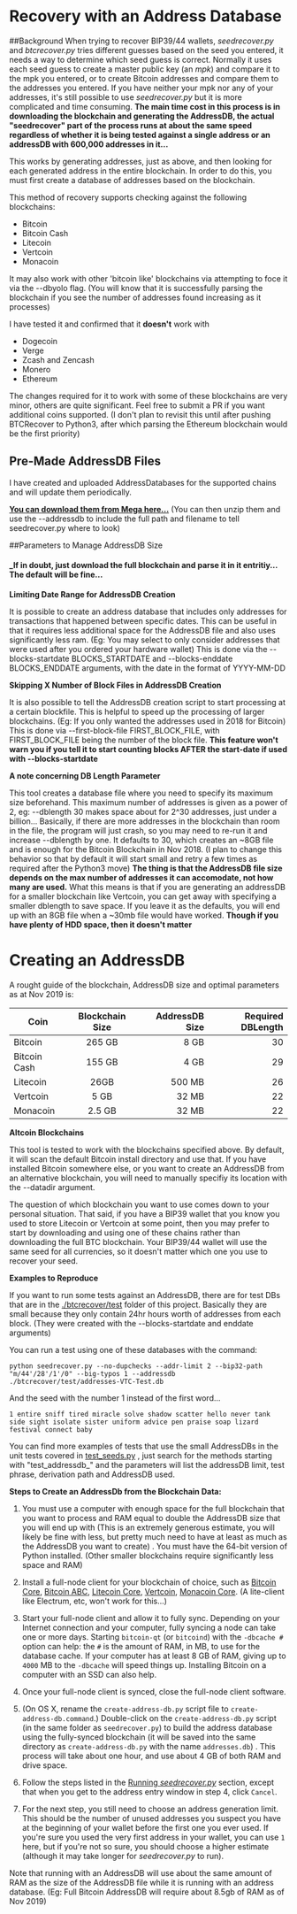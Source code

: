 # Recovery with an Address Database

##Background
When trying to recover BIP39/44 wallets, *seedrecover.py* and *btcrecover.py* tries different guesses based on the seed you entered, it needs a way to determine which seed guess is correct. Normally it uses each seed guess to create a master public key (an *mpk*) and compare it to the mpk you entered, or to create Bitcoin addresses and compare them to the addresses you entered. If you have neither your mpk nor any of your addresses, it's still possible to use *seedrecover.py* but it is more complicated and time consuming. **The main time cost in this process is in downloading the blockchain and generating the AddressDB, the actual "seedrecover" part of the process runs at about the same speed regardless of whether it is being tested against a single address or an addressDB with 600,000 addresses in it...**

This works by generating addresses, just as above, and then looking for each generated address in the entire blockchain. In order to do this, you must first create a database of addresses based on the blockchain.

This method of recovery supports checking against the following blockchains:
* Bitcoin
* Bitcoin Cash
* Litecoin
* Vertcoin
* Monacoin

It may also work with other 'bitcoin like' blockchains via attempting to foce it via the --dbyolo flag. (You will know that it is successfully parsing the blockchain if you see the number of addresses found increasing as it processes)

I have tested it and confirmed that it **doesn't** work with
* Dogecoin
* Verge
* Zcash and Zencash
* Monero
* Ethereum

The changes required for it to work with some of these blockchains are very minor, others are quite significant. Feel free to submit a PR if you want additional coins supported. (I don't plan to revisit this until after pushing BTCRecover to Python3, after which parsing the Ethereum blockchain would be the first priority) 

## Pre-Made AddressDB Files

I have created and uploaded AddressDatabases for the supported chains and will update them periodically.

**[You can download them from Mega here...](https://mega.nz/#F!k4E1BahC!iPYiM7D7ZVsjhcFdohDosA)** (You can then unzip them and use the --addressdb to include the full path and filename to tell seedrecover.py where to look)

##Parameters to Manage AddressDB Size

#### _If in doubt, just download the full blockchain and parse it in it entritiy... The default will be fine...

**Limiting Date Range for AddressDB Creation**

It is possible to create an address database that includes only addresses for transactions that happened between specific dates. This can be useful in that it requires less additional space for the AddressDB file and also uses significantly less ram. (Eg: You may select to only consider addresses that were used after you ordered your hardware wallet) This is done via the --blocks-startdate BLOCKS_STARTDATE and --blocks-enddate BLOCKS_ENDDATE arguments, with the date in the format of YYYY-MM-DD

**Skipping X Number of Block Files in AddressDB Creation**

It is also possible to tell the AddressDB creation script to start processing at a certain blockfile. This is helpful to speed up the processing of larger blockchains. (Eg: If you only wanted the addresses used in 2018 for Bitcoin) This is done via --first-block-file FIRST_BLOCK_FILE, with FIRST_BLOCK_FILE being the number of the block file. **This feature won't warn you if you tell it to start counting blocks AFTER the start-date if used with --blocks-startdate**

**A note concerning DB Length Parameter**

This tool creates a database file where you need to specify its maximum size beforehand. This maximum number of addresses is given as a power of 2, eg: --dblength 30 makes space about for 2^30 addresses, just under a billion... Basically, if there are more addresses in the blockchain than room in the file, the program will just crash, so you may need to re-run it and increase --dblength by one. It defaults to 30, which creates an ~8GB file and is enough for the Bitcoin Blockchain in Nov 2018. (I plan to change this behavior so that by default it will start small and retry a few times as required after the Python3 move) **The thing is that the AddressDB file size depends on the max number of addresses it can accomodate, not how many are used.** What this means is that if you are generating an addressDB for a smaller blockchain like Vertcoin, you can get away with specifying a smaller dblength to save space. If you leave it as the defaults, you will end up with an 8GB file when a ~30mb file would have worked. **Though if you have plenty of HDD space, then it doesn't matter** 

# Creating an AddressDB

A rought guide of the blockchain, AddressDB size and optimal parameters as at Nov 2019 is:

| Coin         | Blockchain Size | AddressDB Size  | Required DBLength |
| -------------|:---------------:| ---------------:|------------------:|
| Bitcoin      | 265 GB          | 8 GB            | 30                |
| Bitcoin Cash | 155 GB          | 4 GB            | 29                |
| Litecoin     | 26GB            | 500 MB          | 26                |
| Vertcoin     | 5 GB            | 32 MB           | 22                |
| Monacoin     | 2.5 GB          | 32 MB           | 22                |

**Altcoin Blockchains**

This tool is tested to work with the blockchains specified above. By default, it will scan the default Bitcoin install directory and use that. If you have installed Bitcoin somewhere else, or you want to create an AddressDB from an alternative blockchain, you will need to manually specifiy its location with the --datadir argument.

The question of which blockchain you want to use comes down to your personal situation. That said, if you have a BIP39 wallet that you know you used to store Litecoin or Vertcoin at some point, then you may prefer to start by downloading and using one of these chains rather than downloading the full BTC blockchain. Your BIP39/44 wallet will use the same seed for all currencies, so it doesn't matter which one you use to recover your seed. 

**Examples to Reproduce**

If you want to run some tests against an AddressDB, there are for test DBs that are in the [./btcrecover/test](https://github.com/3rdIteration/btcrecover/tree/p2wpkh-p2sh/btcrecover/test) folder of this project. Basically they are small because they only contain 24hr hours worth of addresses from each block. (They were created with the --blocks-startdate and enddate arguments) 

You can run a test using one of these databases with the command:

   `python seedrecover.py --no-dupchecks --addr-limit 2 --bip32-path "m/44'/28'/1'/0" --big-typos 1 --addressdb ./btcrecover/test/addresses-VTC-Test.db
`

And the seed with the number 1 instead of the first word...

   `1 entire sniff tired miracle solve shadow scatter hello never tank side sight isolate sister uniform advice pen praise soap lizard festival connect baby
`

You can find more examples of tests that use the small AddressDBs in the unit tests covered in [test_seeds.py](https://github.com/3rdIteration/btcrecover/blob/p2wpkh-p2sh/btcrecover/test/test_seeds.py) , just search for the methods starting with "test_addressdb_" and the parameters will list the addressDB limit, test phrase, derivation path and AddressDB used.

**Steps to Create an AddressDb from the Blockchain Data:**
 1. You must use a computer with enough space for the full blockchain that you want to process and RAM equal to double the AddressDB size that you will end up with (This is an extremely generous estimate, you will likely be fine with less, but pretty much need to have at least as much as the AddressDB you want to create) . You must have the 64-bit version of Python installed. (Other smaller blockchains require significantly less space and RAM)

 2. Install a full-node client for your blockchain of choice, such as [Bitcoin Core](https://bitcoincore.org/), [Bitcoin ABC](https://bitcoinabc.org), [Litecoin Core](https://litecoin.org), [Vertcoin](https://vertcoin.org/download-wallet/), [Monacoin Core](https://monacoin.org/). (A lite-client like Electrum, etc, won't work for this...)

 3. Start your full-node client and allow it to fully sync. Depending on your Internet connection and your computer, fully syncing a node can take one or more days. Starting `bitcoin-qt` (or `bitcoind`) with the `-dbcache #` option can help: the `#` is the amount of RAM, in MB, to use for the database cache. If your computer has at least 8 GB of RAM, giving up to `4000` MB to the `-dbcache` will speed things up. Installing Bitcoin on a computer with an SSD can also help.

 4. Once your full-node client is synced, close the full-node client software.

 5. (On OS X, rename the `create-address-db.py` script file to `create-address-db.command`.) Double-click on the `create-address-db.py` script (in the same folder as `seedrecover.py`) to build the address database using the fully-synced blockchain (it will be saved into the same directory as `create-address-db.py` with the name `addresses.db`) . This process will take about one hour, and use about 4 GB of both RAM and drive space.

 6. Follow the steps listed in the [Running *seedrecover.py*](#running-seedrecoverpy) section, except that when you get to the address entry window in step 4, click `Cancel`.

 7. For the next step, you still need to choose an address generation limit. This should be the number of unused addresses you suspect you have at the beginning of your wallet before the first one you ever used. If you're sure you used the very first address in your wallet, you can use `1` here, but if you're not so sure, you should choose a higher estimate (although it may take longer for *seedrecover.py* to run).

Note that running with an AddressDB will use about the same amount of RAM as the size of the AddressDB file while it is running with an address database. (Eg: Full Bitcoin AddressDB will require about 8.5gb of RAM as of Nov 2019)
